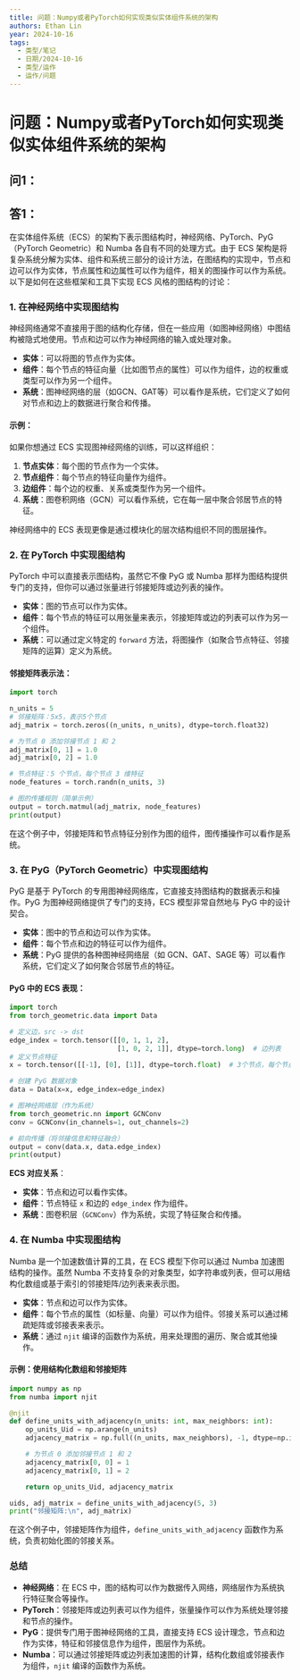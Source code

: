 ```yaml
---
title: 问题：Numpy或者PyTorch如何实现类似实体组件系统的架构
authors: Ethan Lin
year: 2024-10-16
tags:
  - 类型/笔记
  - 日期/2024-10-16
  - 类型/运作
  - 运作/问题
---
```



# 问题：Numpy或者PyTorch如何实现类似实体组件系统的架构



## 问1：



## 答1：

在实体组件系统（ECS）的架构下表示图结构时，神经网络、PyTorch、PyG（PyTorch Geometric）和 Numba 各自有不同的处理方式。由于 ECS 架构是将复杂系统分解为实体、组件和系统三部分的设计方法，在图结构的实现中，节点和边可以作为实体，节点属性和边属性可以作为组件，相关的图操作可以作为系统。以下是如何在这些框架和工具下实现 ECS 风格的图结构的讨论：

### 1. 在神经网络中实现图结构

神经网络通常不直接用于图的结构化存储，但在一些应用（如图神经网络）中图结构被隐式地使用。节点和边可以作为神经网络的输入或处理对象。

- **实体**：可以将图的节点作为实体。
- **组件**：每个节点的特征向量（比如图节点的属性）可以作为组件，边的权重或类型可以作为另一个组件。
- **系统**：图神经网络的层（如GCN、GAT等）可以看作是系统，它们定义了如何对节点和边上的数据进行聚合和传播。

#### 示例：
如果你想通过 ECS 实现图神经网络的训练，可以这样组织：
1. **节点实体**：每个图的节点作为一个实体。
2. **节点组件**：每个节点的特征向量作为组件。
3. **边组件**：每个边的权重、关系或类型作为另一个组件。
4. **系统**：图卷积网络（GCN）可以看作系统，它在每一层中聚合邻居节点的特征。

神经网络中的 ECS 表现更像是通过模块化的层次结构组织不同的图层操作。

### 2. 在 PyTorch 中实现图结构

PyTorch 中可以直接表示图结构，虽然它不像 PyG 或 Numba 那样为图结构提供专门的支持，但你可以通过张量进行邻接矩阵或边列表的操作。

- **实体**：图的节点可以作为实体。
- **组件**：每个节点的特征可以用张量来表示，邻接矩阵或边的列表可以作为另一个组件。
- **系统**：可以通过定义特定的 `forward` 方法，将图操作（如聚合节点特征、邻接矩阵的运算）定义为系统。

#### 邻接矩阵表示法：
```python
import torch

n_units = 5
# 邻接矩阵：5x5，表示5个节点
adj_matrix = torch.zeros((n_units, n_units), dtype=torch.float32)

# 为节点 0 添加邻接节点 1 和 2
adj_matrix[0, 1] = 1.0
adj_matrix[0, 2] = 1.0

# 节点特征：5 个节点，每个节点 3 维特征
node_features = torch.randn(n_units, 3)

# 图的传播规则（简单示例）
output = torch.matmul(adj_matrix, node_features)
print(output)
```

在这个例子中，邻接矩阵和节点特征分别作为图的组件，图传播操作可以看作是系统。

### 3. 在 PyG（PyTorch Geometric）中实现图结构

PyG 是基于 PyTorch 的专用图神经网络库，它直接支持图结构的数据表示和操作。PyG 为图神经网络提供了专门的支持，ECS 模型非常自然地与 PyG 中的设计契合。

- **实体**：图中的节点和边可以作为实体。
- **组件**：每个节点和边的特征可以作为组件。
- **系统**：PyG 提供的各种图神经网络层（如 GCN、GAT、SAGE 等）可以看作系统，它们定义了如何聚合邻居节点的特征。

#### PyG 中的 ECS 表现：
```python
import torch
from torch_geometric.data import Data

# 定义边，src -> dst
edge_index = torch.tensor([[0, 1, 1, 2],
                           [1, 0, 2, 1]], dtype=torch.long)  # 边列表
# 定义节点特征
x = torch.tensor([[-1], [0], [1]], dtype=torch.float)  # 3个节点，每个节点1维特征

# 创建 PyG 数据对象
data = Data(x=x, edge_index=edge_index)

# 图神经网络层（作为系统）
from torch_geometric.nn import GCNConv
conv = GCNConv(in_channels=1, out_channels=2)

# 前向传播（将邻接信息和特征融合）
output = conv(data.x, data.edge_index)
print(output)
```

**ECS 对应关系**：
- **实体**：节点和边可以看作实体。
- **组件**：节点特征 `x` 和边的 `edge_index` 作为组件。
- **系统**：图卷积层（`GCNConv`）作为系统，实现了特征聚合和传播。

### 4. 在 Numba 中实现图结构

Numba 是一个加速数值计算的工具，在 ECS 模型下你可以通过 Numba 加速图结构的操作。虽然 Numba 不支持复杂的对象类型，如字符串或列表，但可以用结构化数组或基于索引的邻接矩阵/边列表来表示图。

- **实体**：节点和边可以作为实体。
- **组件**：每个节点的属性（如标量、向量）可以作为组件。邻接关系可以通过稀疏矩阵或邻接表来表示。
- **系统**：通过 `njit` 编译的函数作为系统，用来处理图的遍历、聚合或其他操作。

#### 示例：使用结构化数组和邻接矩阵
```python
import numpy as np
from numba import njit

@njit
def define_units_with_adjacency(n_units: int, max_neighbors: int):
    op_units_Uid = np.arange(n_units)
    adjacency_matrix = np.full((n_units, max_neighbors), -1, dtype=np.int32)  # -1 表示没有邻接

    # 为节点 0 添加邻接节点 1 和 2
    adjacency_matrix[0, 0] = 1
    adjacency_matrix[0, 1] = 2

    return op_units_Uid, adjacency_matrix

uids, adj_matrix = define_units_with_adjacency(5, 3)
print("邻接矩阵:\n", adj_matrix)
```

在这个例子中，邻接矩阵作为组件，`define_units_with_adjacency` 函数作为系统，负责初始化图的邻接关系。

### 总结
- **神经网络**：在 ECS 中，图的结构可以作为数据传入网络，网络层作为系统执行特征聚合等操作。
- **PyTorch**：邻接矩阵或边列表可以作为组件，张量操作可以作为系统处理邻接和节点的操作。
- **PyG**：提供专门用于图神经网络的工具，直接支持 ECS 设计理念，节点和边作为实体，特征和邻接信息作为组件，图层作为系统。
- **Numba**：可以通过邻接矩阵或边列表加速图的计算，结构化数组或邻接表作为组件，`njit` 编译的函数作为系统。



